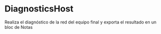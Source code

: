 # DiagnosticsHost
Realiza el diagnóstico de la red del equipo final y exporta el resultado en un bloc de Notas
